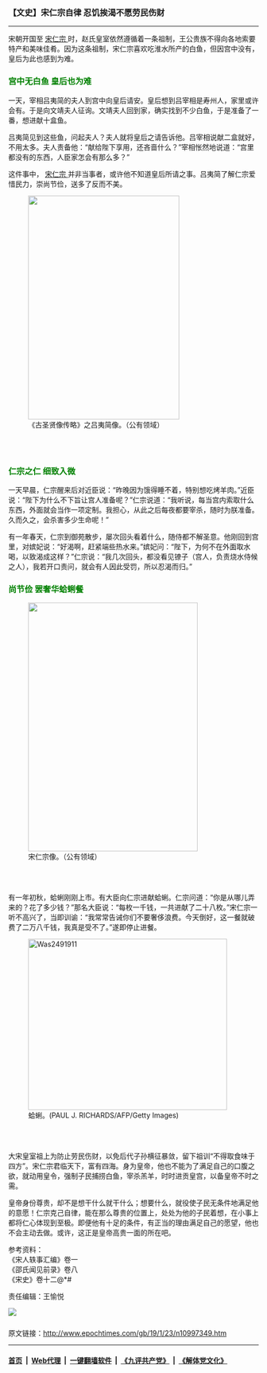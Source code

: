 ### 【文史】宋仁宗自律 忍饥挨渴不愿劳民伤财
------------------------

<p>
 宋朝开国至
 <a href="http://www.epochtimes.com/gb/tag/%E5%AE%8B%E4%BB%81%E5%AE%97.html">
  宋仁宗
 </a>
 时，赵氏皇室依然遵循着一条祖制，王公贵族不得向各地索要特产和美味佳肴。因为这条祖制，宋仁宗喜欢吃淮水所产的白鱼，但因宫中没有，皇后为此也感到为难。
</p>
<h3>
 <span style="color: #008000;">
  <strong>
   宫中无白鱼 皇后也为难
  </strong>
 </span>
</h3>
<p>
 一天，宰相吕夷简的夫人到宫中向皇后请安。皇后想到吕宰相是寿州人，家里或许会有。于是向文靖夫人征询。文靖夫人回到家，确实找到不少白鱼，于是准备了一番，想进献十盒鱼。
</p>
<p>
 吕夷简见到这些鱼，问起夫人？夫人就将皇后之请告诉他。吕宰相说献二盒就好，不用太多。夫人责备他：“献给陛下享用，还吝啬什么？”宰相怅然地说道：“宫里都没有的东西，人臣家怎会有那么多？”
</p>
<p>
 这件事中，
 <a href="http://www.epochtimes.com/gb/tag/%E5%AE%8B%E4%BB%81%E5%AE%97.html">
  宋仁宗
 </a>
 并非当事者，或许他不知道皇后所请之事。吕夷简了解仁宗爱惜民力，崇尚节俭，送多了反而不美。
</p>
<figure class="wp-caption aligncenter" id="attachment_11005769" style="width: 304px">
 <a href="http://i.epochtimes.com/assets/uploads/2019/01/img1328.jpg">
  <img alt="" class="wp-image-11005769" height="450" src="http://i.epochtimes.com/assets/uploads/2019/01/img1328-300x443.jpg" width="304"/>
 </a>
 <br/><figcaption class="wp-caption-text">
  《古圣贤像传略》之吕夷简像。（公有领域）
 </figcaption><br/>
</figure><br/>
<h3>
 <span style="color: #008000;">
  <strong>
   仁宗之仁 细致入微
  </strong>
 </span>
</h3>
<p>
 一天早晨，仁宗醒来后对近臣说：“昨晚因为饿得睡不着，特别想吃烤羊肉。”近臣说：“陛下为什么不下旨让宫人准备呢？”仁宗说道：“我听说，每当宫内索取什么东西，外面就会当作一项定制。我担心，从此之后每夜都要宰杀，随时为朕准备。久而久之，会杀害多少生命呢！”
</p>
<p>
 有一年春天，仁宗到御苑散步，屡次回头看着什么，随侍都不解圣意。他刚回到宫里，对嫔妃说：“好渴啊，赶紧端些热水来。”嫔妃问：“陛下，为何不在外面取水喝，以致渴成这样？”仁宗说：“我几次回头，都没看见镣子（宫人，负责烧水侍候之人），我若开口责问，就会有人因此受罚，所以忍渴而归。”
</p>
<h3>
 <span style="color: #008000;">
  <strong>
   尚节俭 罢奢华蛤蜊餐
  </strong>
 </span>
</h3>
<figure class="wp-caption aligncenter" id="attachment_8741802" style="width: 341px">
 <a href="http://i.epochtimes.com/assets/uploads/2017/01/1701240450422357.jpg">
  <img alt="" class="wp-image-8741802" height="500" src="http://i.epochtimes.com/assets/uploads/2017/01/1701240450422357-450x661.jpg" width="341"/>
 </a>
 <br/><figcaption class="wp-caption-text">
  宋仁宗像。（公有领域）
 </figcaption><br/>
</figure><br/>
<p>
 有一年初秋，蛤蜊刚刚上市。有大臣向仁宗进献蛤蜊。仁宗问道：“你是从哪儿弄来的？花了多少钱？”那名大臣说：“每枚一千钱，一共进献了二十八枚。”宋仁宗一听不高兴了，当即训谕：“我常常告诫你们不要奢侈浪费。今天倒好，这一餐就破费了二万八千钱，我真是受不了。”遂即停止进餐。
</p>
<figure class="wp-caption aligncenter" id="attachment_11005662" style="width: 400px">
 <a href="http://i.epochtimes.com/assets/uploads/2019/01/1103142335022098.jpg">
  <img alt="Was2491911" class="wp-image-11005662" height="344" src="http://i.epochtimes.com/assets/uploads/2019/01/1103142335022098-300x258.jpg" title="Was2491911" width="400"/>
 </a>
 <br/><figcaption class="wp-caption-text">
  蛤蜊。(PAUL J. RICHARDS/AFP/Getty Images)
 </figcaption><br/>
</figure><br/>
<p>
 大宋皇室祖上为防止劳民伤财，以免后代子孙横征暴敛，留下祖训“不得取食味于四方”。宋仁宗君临天下，富有四海。身为皇帝，他也不能为了满足自己的口腹之欲，就动用皇令，强制子民捕捞白鱼，宰杀羔羊，时时进贡皇宫，以备皇帝不时之需。
</p>
<p>
 皇帝身份尊贵，却不是想干什么就干什么；想要什么，就役使子民无条件地满足他的意愿！仁宗克己自律，能在那么尊贵的位置上，处处为他的子民着想，在小事上都将仁心体现到至极。即便他有十足的条件，有正当的理由满足自己的愿望，他也不会主动去做。或许，这正是皇帝高贵一面的所在吧。
</p>
<p>
 参考资料：
 <br/>
 《宋人轶事汇编》卷一
 <br/>
 《邵氏闻见前录》卷八
 <br/>
 《宋史》卷十二@*#
</p>
<p>
 责任编辑：王愉悦
</p>
<div class="inline_share">
 <a href="https://www.facebook.com/sharer/sharer.php?u=http%3A%2F%2Fwww.epochtimes.com%2Fgb%2F19%2F1%2F23%2Fn10997349.htm" style="margin-bottom:10px;display:inline-block;" target="_blank">
  <img src="https://www.epochtimes.com/assets/themes/djy/images/fb_share/coffee.png"/>
 </a>
</div>

原文链接：http://www.epochtimes.com/gb/19/1/23/n10997349.htm


------------------------
#### [首页](https://github.com/gfw-breaker/banned-news/blob/master/README.md) &nbsp;|&nbsp; [Web代理](https://github.com/labour-camp/helloworld) &nbsp;|&nbsp; [一键翻墙软件](https://github.com/gfw-breaker/nogfw/blob/master/README.md) &nbsp;|&nbsp; [《九评共产党》](https://github.com/gfw-breaker/9ping.md/blob/master/README.md#九评之一评共产党是什么) &nbsp;|&nbsp; [《解体党文化》](https://github.com/gfw-breaker/jtdwh.md/blob/master/README.md#绪论)

